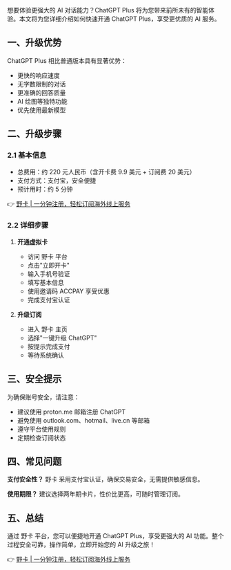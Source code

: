 想要体验更强大的 AI 对话能力？ChatGPT Plus 将为您带来前所未有的智能体验。本文将为您详细介绍如何快速开通 ChatGPT Plus，享受更优质的 AI 服务。

## 一、升级优势

ChatGPT Plus 相比普通版本具有显著优势：
- 更快的响应速度
- 无字数限制的对话
- 更准确的回答质量
- AI 绘图等独特功能
- 优先使用最新模型

## 二、升级步骤

### 2.1 基本信息
- 总费用：约 220 元人民币（含开卡费 9.9 美元 + 订阅费 20 美元）
- 支付方式：支付宝，安全便捷
- 预计用时：约 5 分钟

👉 [野卡 | 一分钟注册，轻松订阅海外线上服务](https://bit.ly/bewildcard)

### 2.2 详细步骤

1. **开通虚拟卡**
   - 访问 野卡 平台
   - 点击"立即开卡"
   - 输入手机号验证
   - 填写基本信息
   - 使用邀请码 ACCPAY 享受优惠
   - 完成支付宝认证

2. **升级订阅**
   - 进入 野卡 主页
   - 选择"一键升级 ChatGPT"
   - 按提示完成支付
   - 等待系统确认

## 三、安全提示

为确保账号安全，请注意：
- 建议使用 proton.me 邮箱注册 ChatGPT
- 避免使用 outlook.com、hotmail、live.cn 等邮箱
- 遵守平台使用规则
- 定期检查订阅状态

## 四、常见问题

**支付安全性？**
野卡 采用支付宝认证，确保交易安全，无需提供敏感信息。

**使用期限？**
建议选择两年期卡片，性价比更高，可随时管理订阅。

## 五、总结

通过 野卡 平台，您可以便捷地开通 ChatGPT Plus，享受更强大的 AI 功能。整个过程安全可靠，操作简单，立即开始您的 AI 升级之旅！

👉 [野卡 | 一分钟注册，轻松订阅海外线上服务](https://bit.ly/bewildcard)